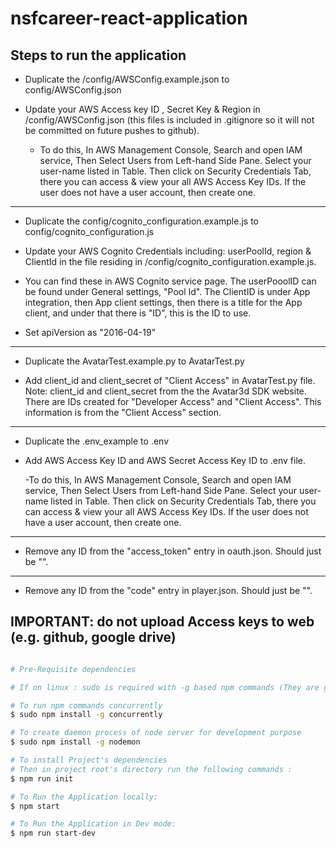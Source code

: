 # nsfcareer-react-application

## Steps to run the application
 - Duplicate the /config/AWSConfig.example.json to config/AWSConfig.json

- Update your AWS Access key ID , Secret Key & Region in
   /config/AWSConfig.json (this files is included in .gitignore so it will not be committed on future pushes to github). 
 
  - To do this, In AWS Management Console, Search and open IAM service, Then Select Users from Left-hand Side Pane. Select your user-name listed in Table. Then click on Security Credentials Tab, there you can access & view your all AWS Access Key IDs. If the user does not have a user account, then create one.

 ------
 - Duplicate the config/cognito_configuration.example.js to config/cognito_configuration.js

 - Update your AWS Cognito Credentials including: userPoolId, region & ClientId in
   the file residing in /config/cognito_configuration.example.js.
   
  - You can find these in AWS Cognito service page. The userPooolID can be found under General settings, "Pool Id". The ClientID is under App integration, then App client settings, then there is a title for the App client, and under that there is "ID", this is the ID to use.

   - Set  apiVersion as "2016-04-19"

------
- Duplicate the AvatarTest.example.py to AvatarTest.py

- Add client_id and client_secret of "Client Access" in AvatarTest.py file. Note: client_id and client_secret from the the Avatar3d SDK website. There are IDs created for "Developer Access"  and "Client Access". This information is from the "Client Access" section.

------

- Duplicate the .env_example to .env

- Add AWS Access Key ID and AWS Secret Access Key ID to .env file. 

  -To do this, In AWS Management Console, Search and open IAM service, Then Select Users from Left-hand Side Pane. Select your user-name listed in Table. Then click on Security Credentials Tab, there you can access & view your all AWS Access Key IDs. If the user does not have a user account, then create one.

------

- Remove any ID from the "access_token" entry in oauth.json. Should just be "".
------

- Remove any ID from the "code" entry in player.json. Should just be "".

## IMPORTANT: do not upload Access keys to web (e.g. github, google drive)
```sh

# Pre-Requisite dependencies

# If on linux : sudo is required with -g based npm commands (They are global dependencies being installed in System)

# To run npm commands concurrently
$ sudo npm install -g concurrently

# To create daemon process of node server for development purpose
$ sudo npm install -g nodemon

# To install Project's dependencies
# Then in project root's directory run the following commands :
$ npm run init

# To Run the Application locally:
$ npm start

# To Run the Application in Dev mode:
$ npm run start-dev
```
